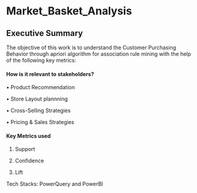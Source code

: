 # Market_Basket_Analysis

## Executive Summary
The objective of this work is to understand the Customer Purchasing Behavior through apriori algorithm for association rule mining with the help of the following key metrics:

#### How is it relevant to stakeholders?

•	Product Recommendation

•	Store Layout plannning

• Cross-Selling Strategies

•	Pricing & Sales Strategies


#### Key Metrics used

1. Support

2. Confidence

3. Lift

Tech Stacks: PowerQuery and PowerBI
